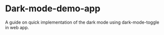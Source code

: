 # Dark-mode-demo-app
A guide on quick implementation of the dark mode using dark-mode-toggle in web app.
